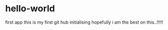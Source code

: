 # hello-world
first app
this is my first git hub initialising hopefully i am the best on this..!!!!!
